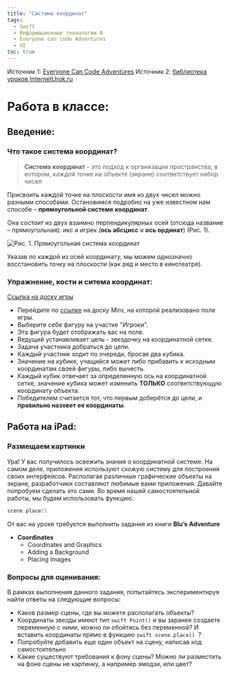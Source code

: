 ```yaml
---
title: "Система координат"
tags:
  - Swift
  - Информационные технологии 8
  - Everyone can code Adventures
  - UI
toc: true
---
```

Источник 1: [Everyone Can Code Adventures](https://apple.co/everyonecancode-adventures)
Источник 2: [библиотека уроков InternetUrok.ru](https://interneturok.ru/lesson/algebra/7-klass/effektivnye-kursy/koordinatnaya-ploskost-chast-1-sistemy-koordinat-i-ih-vidy)

# Работа в классе:
## Введение:
### Что такое система координат?
>**Система координат** - это подход к организации пространства, в котором, каждой точке на объекте (экране) соответствует набор чисел

Присвоить каждой точке на плоскости имя из двух чисел можно разными способами. Остановимся подробно на уже известном нам способе – **прямоугольной системе координат**.

Она состоит из двух взаимно перпендикулярных осей (отсюда название – прямоугольная): икс и игрек (**ось абсцисс** и **ось ординат**) (Рис. 1).

![Рис. 1. Прямоугольная система координат](https://static-interneturok.cdnvideo.ru/content/konspekt_image/325452/76f24d20_a857_0135_1010_026f34392a47.gif)

Указав по каждой из осей координату, мы можем однозначно восстановить точку на плоскости (как ряд и место в кинотеатре).

### Упражнение, кости и ситема координат:

[Ссылка на доску игры](https://miro.com/app/board/o9J_lzfnz5c=/)

-  Перейдите по [ссылке](https://miro.com/app/board/o9J_lzfnz5c=/) на доску Miro, на которой реализовано поле игры.
- Выберите себе фигуру на участке "Игроки". 
- Эта фигура будет отображать вас на поле. 
- Ведущий устанавливает цель - звездочку на координатной сетке. 
- Задача участника добраться до цели. 
- Каждый участник ходит по очереди, бросая два кубика. 
- Значение на кубике, учащийся может либо прибавить к исходным координатам своей фигуры, либо вычесть. 
- Каждый кубик отвечает за определенную ось на координатной сетке, значение кубика может изменить **ТОЛЬКО** соответствующую координату объекта. 
- Победителем считается тот, что первым доберётся до цели, и **правильно назовет ее координаты**.

## Работа на iPad:
### Размещаем картинки
Ура! У вас получилось освежить знания о координатной системе. На самом деле, приложения используют схожую систему для построения своих интерфейсов. Располагая различные графические объекты на экране, разработчики составляют любимые вами приложения. Давайте попробуем сделать это сами. Во время нашей самостоятельной работы, мы будем использовать функцию.  
```swift
scene.place()
```
От вас на уроке требуется выполнить задания из книги **Blu’s Adventure**
- **Coordinates** ​
	- Coordinates and Graphics  
	- Adding a Background          
	- Placing Images	
### Вопросы для оценивания:
В рамках выполнения данного задания, попытайтесь экспериментируя найти ответы на следующие вопросы:
- Каков размер сцены, где вы можете располагать объекты?
- Координаты звезды имеют тип ```swift Point()``` 
и вы заранее создаете переменную с ними, можно ли обойтись без переменной? И вставить координаты прямо в функцию ```swift scene.place() ```?
- Попробуйте добавить еще один объект на сцену, написав код самостоятельно
- Какие существуют требования к фону сцены? Можно ли разместить на фоне сцены не картинку, а например эмодзи, или цвет?

